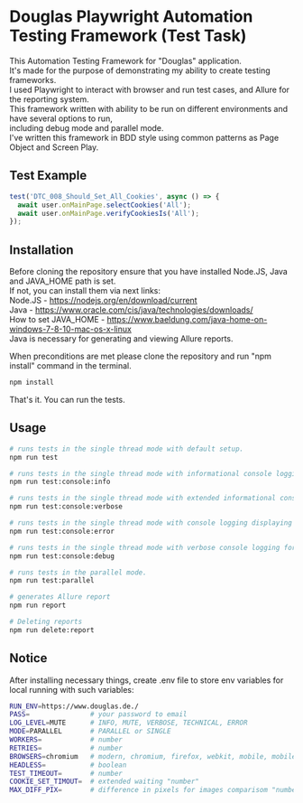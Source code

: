 # Douglas Playwright Automation Testing Framework (Test Task)

This Automation Testing Framework for "Douglas" application.\
It's made for the purpose of demonstrating my ability to create testing frameworks.\
I used Playwright to interact with browser and run test cases, and Allure for the reporting system.\
This framework written with ability to be run on different environments and have several options to run,\
including debug mode and parallel mode.\
I've written this framework in BDD style using common patterns as Page Object and Screen Play.

## Test Example

```typescript
test('DTC_008_Should_Set_All_Cookies', async () => {
  await user.onMainPage.selectCookies('All');
  await user.onMainPage.verifyCookiesIs('All');
});
```

## Installation

Before cloning the repository ensure that you have installed Node.JS, Java and JAVA_HOME path is set.\
If not, you can install them via next links:\
Node.JS - https://nodejs.org/en/download/current \
Java - https://www.oracle.com/cis/java/technologies/downloads/ \
How to set JAVA_HOME - https://www.baeldung.com/java-home-on-windows-7-8-10-mac-os-x-linux \
Java is necessary for generating and viewing Allure reports.

When preconditions are met please clone the repository and run "npm install" command in the terminal.

```bash
npm install
```

That's it. You can run the tests.

## Usage

```bash
# runs tests in the single thread mode with default setup.
npm run test

# runs tests in the single thread mode with informational console logging for understanding what's happening in the test.
npm run test:console:info

# runs tests in the single thread mode with extended informational console logging.
npm run test:console:verbose

# runs tests in the single thread mode with console logging displaying only errors.
npm run test:console:error

# runs tests in the single thread mode with verbose console logging for debug test.
npm run test:console:debug

# runs tests in the parallel mode.
npm run test:parallel

# generates Allure report
npm run report

# Deleting reports
npm run delete:report

```

## Notice

After installing necessary things, create .env file to store env variables for local running with such variables:

```bash
RUN_ENV=https://www.douglas.de./
PASS=               # your password to email
LOG_LEVEL=MUTE      # INFO, MUTE, VERBOSE, TECHNICAL, ERROR
MODE=PARALLEL       # PARALLEL or SINGLE
WORKERS=            # number
RETRIES=            # number
BROWSERS=chromium   # modern, chromium, firefox, webkit, mobile, mobile_chrome, mobile_safari, branded, branded_chrome, branded_edge, all
HEADLESS=           # boolean
TEST_TIMEOUT=       # number
COOKIE_SET_TIMOUT=  # extended waiting "number"
MAX_DIFF_PIX=       # difference in pixels for images comparisom "number"
```
